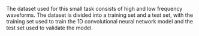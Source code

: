 The dataset used for this small task consists of high and low frequency waveforms. The dataset is divided into a training set and a test set, with the training set used to train the 1D convolutional neural network model and the test set used to validate the model.
